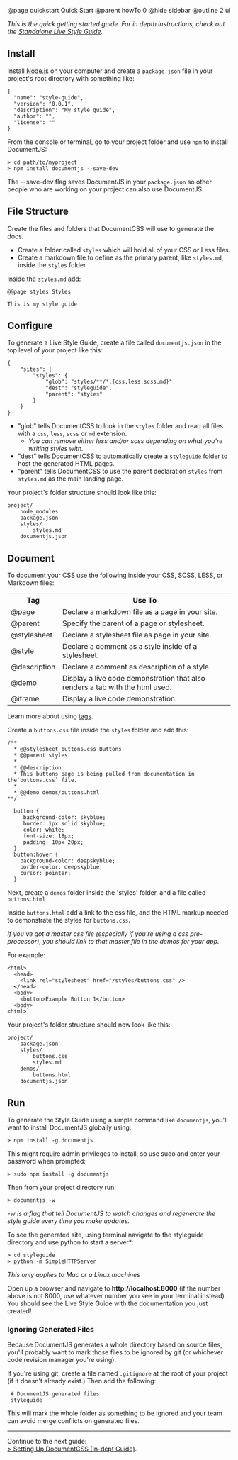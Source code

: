 @page quickstart Quick Start
@parent howTo 0
@hide sidebar
@outline 2 ul


_This is the quick getting started guide. For in depth instructions, check out the [Standalone Live Style Guide](/docs/standalone-lsg.html)._

## Install

Install [Node.js](https://nodejs.org/) on your computer and create a `package.json` file in your project's root directory with something like:
```
{
  "name": "style-guide",
  "version": "0.0.1",
  "description": "My style guide",
  "author": "",
  "license": ""
}

```

From the console or terminal, go to your project folder and use `npm` to install DocumentJS:

```
> cd path/to/myproject
> npm install documentjs --save-dev
```

The --save-dev flag saves DocumentJS in your `package.json` so other people who are working on your project can also use DocumentJS.

## File Structure

Create the files and folders that DocumentCSS will use to generate the docs. 
* Create a folder called `styles` which will hold all of your CSS or Less files. 
* Create a markdown file to define as the primary parent, like `styles.md`, inside the `styles` folder

Inside the `styles.md` add:
```
@@page styles Styles

This is my style guide
```

## Configure

To generate a Live Style Guide, create a file called `documentjs.json` in the top level of your project like this:
```
{
    "sites": {
        "styles": {
            "glob": "styles/**/*.{css,less,scss,md}",
            "dest": "styleguide",
            "parent": "styles" 
        }
    }
}
```

* "glob" tells DocumentCSS to look in the `styles` folder and read all files with a `css`, `less`, `scss` or `md` extension.
  * *You can remove either less and/or scss depending on what you're writing styles with.*
* "dest" tells DocumentCSS to automatically create a `styleguide` folder to host the generated HTML pages.
* "parent" tells DocumentCSS to use the parent declaration `styles` from `styles.md` as the main landing page.

Your project's folder structure should look like this:
```
project/
    node_modules
    package.json
    styles/
        styles.md
    documentjs.json
```

## Document

To document your CSS use the following inside your CSS, SCSS, LESS, or Markdown files:

<table>
  <tr>
      <th>Tag</th>
      <th>Use To</th>
  </tr>
  <tr>
      <td>@page</td>
      <td>Declare a markdown file as a page in your site.</td>
  </tr>
  <tr>
      <td>@parent</td>
      <td>Specify the parent of a page or stylesheet.</td>
  </tr>
  <tr>
      <td>@stylesheet</td>
      <td>Declare a stylesheet file as page in your site.</td>
  </tr>
  <tr>
      <td>@style</td>
      <td>Declare a comment as a style inside of a stylesheet.</td>
  </tr>
  <tr>
      <td>@description</td>
      <td>Declare a comment as description of a style.</td>
  </tr>
  <tr>
      <td>@demo</td>
      <td>Display a live code demonstration that also renders a tab with the html used.</td>
  </tr>
  <tr>
      <td>@iframe</td>
      <td>Display a live code demonstration.</td>
  </tr>
</table>

Learn more about using [tags](using.html#section=section_Tags/).

Create a `buttons.css` file inside the `styles` folder and add this:
```
/**
  * @@stylesheet buttons.css Buttons
  * @@parent styles
  *
  * @@description
  * This buttons page is being pulled from documentation in the`buttons.css` file.
  *
  * @@demo demos/buttons.html
**/
   
  button {
     background-color: skyblue;
     border: 1px solid skyblue;
     color: white;
     font-size: 18px;
     padding: 10px 20px;
  }
  button:hover {
    background-color: deepskyblue;
    border-color: deepskyblue;
    cursor: pointer;
  }
```
Next, create a `demos` folder inside the 'styles' folder, and a file called `buttons.html`

Inside `buttons.html` add a link to the css file, and the HTML markup needed to demonstrate the styles for `buttons.css`. 

*If you've got a master css file (especially if you're using a css pre-processor), you should link to that master file in the demos for your app.*

For example: 
```
<html>
  <head>
    <link rel="stylesheet" href="/styles/buttons.css" />
  </head>
  <body>
    <button>Example Button 1</button>
  <body>
<html>
```

Your project's folder structure should now look like this:
```
project/
    package.json
    styles/
        buttons.css
        styles.md
    demos/
        buttons.html
    documentjs.json
```

## Run

To generate the Style Guide using a simple command like `documentjs`, you'll want to install DocumentJS globally using:

```
> npm install -g documentjs
```

This might require admin privileges to install, so use sudo and enter your password when prompted:
```
> sudo npm install -g documentjs
```

Then from your project directory run:

```
> documentjs -w
```

*-w is a flag that tell DocumentJS to watch changes and regenerate the style guide every time you make updates.*

To see the generated site, using terminal navigate to the styleguide directory and use python to start a server*:

```
> cd styleguide
> python -m SimpleHTTPServer
```

*This only applies to Mac or a Linux machines*

Open up a browser and navigate to **http://localhost:8000** (if the number above is not 8000, use whatever number you see in your terminal instead). You should see the Live Style Guide with the documentation you just created!

### Ignoring Generated Files

Because DocumentJS generates a whole directory based on source files, you'll probably want to mark those files to be ignored by git (or whichever code revision manager you're using).

If you're using git, create a file named `.gitignore` at the root of your project (if it doesn't already exist.) Then add the following:

```
 # DocumentJS generated files
 styleguide
```

This will mark the whole folder as something to be ignored and your team can avoid merge conflicts on generated files.


----
Continue to the next guide: <br >
[&#62; Setting Up DocumentCSS (In-dept Guide)](/docs/setup.html).
